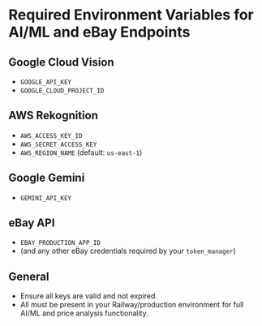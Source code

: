 # Required Environment Variables for AI/ML and eBay Endpoints

## Google Cloud Vision
- `GOOGLE_API_KEY`
- `GOOGLE_CLOUD_PROJECT_ID`

## AWS Rekognition
- `AWS_ACCESS_KEY_ID`
- `AWS_SECRET_ACCESS_KEY`
- `AWS_REGION_NAME` (default: `us-east-1`)

## Google Gemini
- `GEMINI_API_KEY`

## eBay API
- `EBAY_PRODUCTION_APP_ID`
- (and any other eBay credentials required by your `token_manager`)

## General
- Ensure all keys are valid and not expired.
- All must be present in your Railway/production environment for full AI/ML and price analysis functionality.
